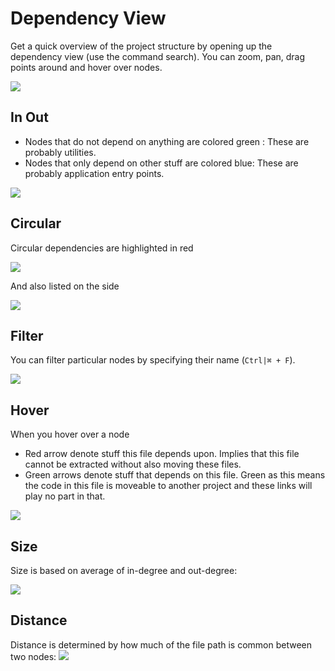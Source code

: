 # Dependency View

Get a quick overview of the project structure by opening up the dependency view (use the command search). You can zoom, pan, drag points around and hover over nodes.

![](https://raw.githubusercontent.com/alm-tools/alm-tools.github.io/master/screens/dependencyView.png)

## In Out
* Nodes that do not depend on anything are colored green : These are probably utilities.
* Nodes that only depend on other stuff are colored blue: These are probably application entry points.

![](https://raw.githubusercontent.com/alm-tools/alm-tools.github.io/master/screens/dependencyView/inOut.png)

## Circular
Circular dependencies are highlighted in red

![](https://raw.githubusercontent.com/alm-tools/alm-tools.github.io/master/screens/dependencyView/circular.png)

And also listed on the side

![](https://raw.githubusercontent.com/alm-tools/alm-tools.github.io/master/screens/dependencyView/cycles.png)

## Filter
You can filter particular nodes by specifying their name (`Ctrl|⌘ + F`).

![](https://raw.githubusercontent.com/alm-tools/alm-tools.github.io/master/screens/dependencyView/filter.png)

## Hover
When you hover over a node
* Red arrow denote stuff this file depends upon. Implies that this file cannot be extracted without also moving these files.
* Green arrows denote stuff that depends on this file. Green as this means the code in this file is moveable to another project and these links will play no part in that.

![](https://raw.githubusercontent.com/alm-tools/alm-tools.github.io/master/screens/dependencyView/hover.png)

## Size
Size is based on average of in-degree and out-degree:

![](https://raw.githubusercontent.com/alm-tools/alm-tools.github.io/master/screens/dependencyView/size.png)

## Distance
Distance is determined by how much of the file path is common between two nodes:
![](https://raw.githubusercontent.com/alm-tools/alm-tools.github.io/master/screens/dependencyView/distance.png)
